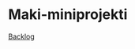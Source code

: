 # Maki-miniprojekti

[Backlog](https://docs.google.com/spreadsheets/d/1jtOpXgej0HgQPqO3x0lLrMbt2etaI0GsMm9G2m00gns/edit?usp=sharing)
